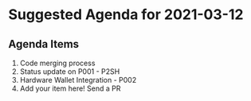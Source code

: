 # Suggested Agenda for 2021-03-12

## Agenda Items
1. Code merging process
1. Status update on P001 - P2SH
1. Hardware Wallet Integration - P002
1. Add your item here! Send a PR
